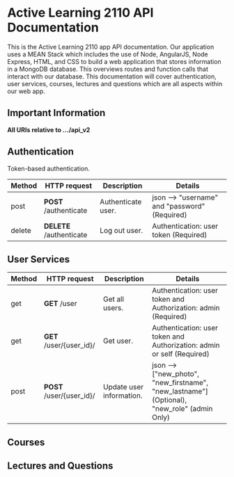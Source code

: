 # Active Learning 2110 API Documentation

This is the Active Learning 2110 app API documentation. Our application uses a MEAN Stack which includes the use of Node, AngularJS, Node Express, HTML, and CSS to build a web application that stores information in a MongoDB database. This overviews routes and function calls that interact with our database. This documentation will cover authentication, user services, courses, lectures and questions which are all aspects within our web app.

## Important Information

**All URIs relative to .../api_v2**

## Authentication

Token-based authentication.

|  Method | HTTP request | Description | Details |
| ------- | --------------- | -------------- | ---- |
| post | **POST** /authenticate | Authenticate user. | json --> "username" and "password" (Required) |
| delete | **DELETE** /authenticate | Log out user. | Authentication: user token (Required) |

## User Services

|  Method | HTTP request | Description | Details |
| ------- | --------------- | -------------- | ------ |
| get | **GET** /user | Get all users. | Authentication: user token and Authorization: admin (Required) |
| get | **GET** /user/{user_id}/ | Get user. | Authentication: user token and Authorization: admin or self (Required) |
| post | **POST** /user/{user_id}/ | Update user information. | json --> ["new_photo", "new_firstname", "new_lastname"] (Optional), "new_role" (admin Only) |


## Courses

## Lectures and Questions
